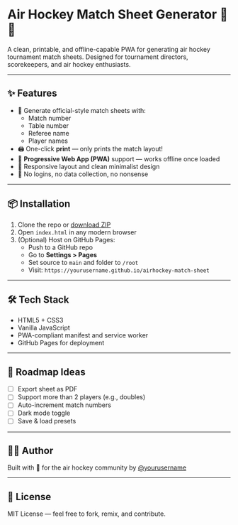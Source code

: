 # Air Hockey Match Sheet Generator 🏒📄

A clean, printable, and offline-capable PWA for generating air hockey tournament match sheets. Designed for tournament directors, scorekeepers, and air hockey enthusiasts.

---

## ✨ Features

- 🧾 Generate official-style match sheets with:
  - Match number
  - Table number
  - Referee name
  - Player names
- 🖨️ One-click **print** — only prints the match layout!
- 📱 **Progressive Web App (PWA)** support — works offline once loaded
- 📐 Responsive layout and clean minimalist design
- 🔐 No logins, no data collection, no nonsense

---

## 📦 Installation

1. Clone the repo or [download ZIP](https://github.com/yourusername/airhockey-match-sheet/archive/refs/heads/main.zip)
2. Open `index.html` in any modern browser
3. (Optional) Host on GitHub Pages:
   - Push to a GitHub repo
   - Go to **Settings > Pages**
   - Set source to `main` and folder to `/root`
   - Visit: `https://yourusername.github.io/airhockey-match-sheet`

---

## 🛠️ Tech Stack

- HTML5 + CSS3
- Vanilla JavaScript
- PWA-compliant manifest and service worker
- GitHub Pages for deployment


---

## 🚧 Roadmap Ideas

- [ ] Export sheet as PDF
- [ ] Support more than 2 players (e.g., doubles)
- [ ] Auto-increment match numbers
- [ ] Dark mode toggle
- [ ] Save & load presets

---

## 👨‍💻 Author

Built with 💙 for the air hockey community by [@yourusername](https://github.com/yourusername)

---

## 📄 License

MIT License — feel free to fork, remix, and contribute.
